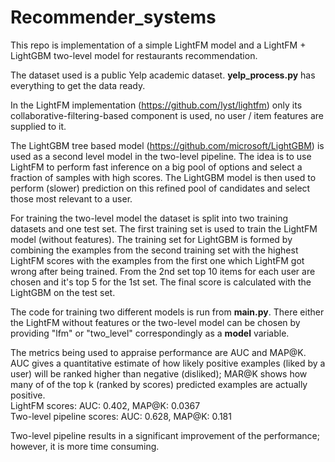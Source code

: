 # Recommender_systems

This repo is implementation of a simple LightFM model and a LightFM + LightGBM two-level model for restaurants recommendation.

The dataset used is a public Yelp academic dataset. **yelp_process.py** has everything to get the data ready.

In the LightFM implementation (https://github.com/lyst/lightfm) only its collaborative-filtering-based component is used, no user / item features are supplied to it.

The LightGBM tree based model (https://github.com/microsoft/LightGBM) is used as a second level model in the two-level pipeline. The idea is to use LightFM to perform fast inference on a big pool of options and select a fraction of samples with high scores. The LightGBM model is then used to perform (slower) prediction on this refined pool of candidates and select those most relevant to a user.

For training the two-level model the dataset is split into two training datasets and one test set. The first training set is used to train the LightFM model (without features). The training set for LightGBM is formed by combining the examples from the second training set with the highest LightFM scores with the examples from the first one which LightFM got wrong after being trained. From the 2nd set top 10 items for each user are chosen and it's top 5 for the 1st set. The final score is calculated with the LightGBM on the test set.

The code for training two different models is run from **main.py**. There either the LightFM without features or the two-level model can be chosen by providing "lfm" or "two_level" correspondingly as a **model** variable.

The metrics being used to appraise performance are AUC and MAP@K. AUC gives a quantitative estimate of how likely positive examples (liked by a user) will be ranked higher than negative (disliked); MAR@K shows how many of of the top k (ranked by scores) predicted examples are actually positive.<br />
LightFM scores: AUC: 0.402, MAP@K: 0.0367 <br />
Two-level pipeline scores: AUC: 0.628, MAP@K: 0.181

Two-level pipeline results in a significant improvement of the performance; however, it is more time consuming.
